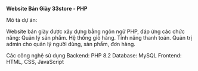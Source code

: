 **Website Bán Giày 33store - PHP**

Mô tả dự án: 

Website bán giày được xây dựng bằng ngôn ngữ PHP, đáp ứng các chức năng:
Quản lý sản phẩm.
Hệ thống giỏ hàng.
Tính năng thanh toán.
Quản trị admin cho quản lý người dùng, sản phẩm, đơn hàng.

Các công nghệ sử dụng
Backend: PHP 8.2
Database: MySQL
Frontend: HTML, CSS, JavaScript
